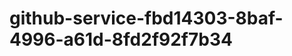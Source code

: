 github-service-fbd14303-8baf-4996-a61d-8fd2f92f7b34
===================================================
